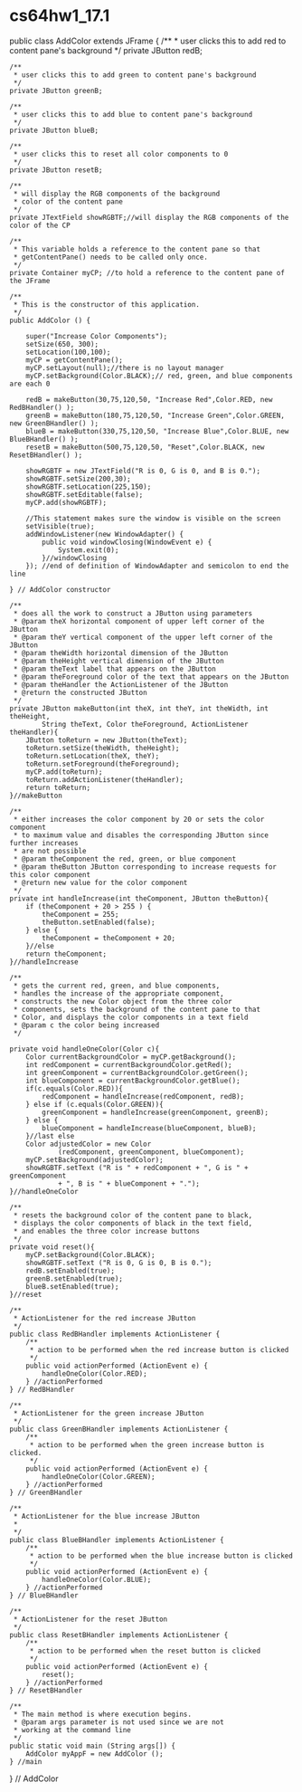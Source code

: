 # cs64hw1_17.1
public class AddColor extends JFrame {
	/**
	 * user clicks this to add red to content pane's background
	 */
	private JButton redB;

	/**
	 * user clicks this to add green to content pane's background
	 */
	private JButton	greenB;

	/**
	 * user clicks this to add blue to content pane's background
	 */
	private JButton	blueB;

	/**
	 * user clicks this to reset all color components to 0
	 */
	private JButton resetB; 

	/**
	 * will display the RGB components of the background
	 * color of the content pane
	 */
	private JTextField showRGBTF;//will display the RGB components of the color of the CP

	/**
	 * This variable holds a reference to the content pane so that 
	 * getContentPane() needs to be called only once.
	 */
	private Container myCP; //to hold a reference to the content pane of the JFrame

	/**
	 * This is the constructor of this application.
	 */
	public AddColor () {

		super("Increase Color Components");
		setSize(650, 300);
		setLocation(100,100);
		myCP = getContentPane();
		myCP.setLayout(null);//there is no layout manager
		myCP.setBackground(Color.BLACK);// red, green, and blue components are each 0

		redB = makeButton(30,75,120,50, "Increase Red",Color.RED, new RedBHandler() );
		greenB = makeButton(180,75,120,50, "Increase Green",Color.GREEN, new GreenBHandler() );
		blueB = makeButton(330,75,120,50, "Increase Blue",Color.BLUE, new BlueBHandler() );
		resetB = makeButton(500,75,120,50, "Reset",Color.BLACK, new ResetBHandler() );

		showRGBTF = new JTextField("R is 0, G is 0, and B is 0.");
		showRGBTF.setSize(200,30);
		showRGBTF.setLocation(225,150);
		showRGBTF.setEditable(false);
		myCP.add(showRGBTF);

		//This statement makes sure the window is visible on the screen
		setVisible(true);
		addWindowListener(new WindowAdapter() {
			public void windowClosing(WindowEvent e) {
				System.exit(0);
			}//windowClosing
		}); //end of definition of WindowAdapter and semicolon to end the line 

	} // AddColor constructor 

	/**
	 * does all the work to construct a JButton using parameters
	 * @param theX horizontal component of upper left corner of the JButton
	 * @param theY vertical component of the upper left corner of the JButton
	 * @param theWidth horizontal dimension of the JButton
	 * @param theHeight vertical dimension of the JButton
	 * @param theText label that appears on the JButton
	 * @param theForeground color of the text that appears on the JButton
	 * @param theHandler the ActionListener of the JButton
	 * @return the constructed JButton
	 */
	private JButton makeButton(int theX, int theY, int theWidth, int theHeight,
			String theText, Color theForeground, ActionListener theHandler){
		JButton toReturn = new JButton(theText);
		toReturn.setSize(theWidth, theHeight);
		toReturn.setLocation(theX, theY);
		toReturn.setForeground(theForeground);
		myCP.add(toReturn);
		toReturn.addActionListener(theHandler);
		return toReturn;
	}//makeButton

	/**
	 * either increases the color component by 20 or sets the color component
	 * to maximum value and disables the corresponding JButton since further increases
	 * are not possible
	 * @param theComponent the red, green, or blue component
	 * @param theButton JButton corresponding to increase requests for this color component
	 * @return new value for the color component
	 */
	private int handleIncrease(int theComponent, JButton theButton){
		if (theComponent + 20 > 255 ) {
			theComponent = 255;
			theButton.setEnabled(false);
		} else {
			theComponent = theComponent + 20;
		}//else
		return theComponent;
	}//handleIncrease

	/**
	 * gets the current red, green, and blue components, 
	 * handles the increase of the appropriate component,
	 * constructs the new Color object from the three color
	 * components, sets the background of the content pane to that 
	 * Color, and displays the color components in a text field
	 * @param c the color being increased
	 */
	
	private void handleOneColor(Color c){
		Color currentBackgroundColor = myCP.getBackground();
		int redComponent = currentBackgroundColor.getRed();
		int greenComponent = currentBackgroundColor.getGreen();
		int blueComponent = currentBackgroundColor.getBlue();
		if(c.equals(Color.RED)){
			redComponent = handleIncrease(redComponent, redB);
		} else if (c.equals(Color.GREEN)){
			greenComponent = handleIncrease(greenComponent, greenB);
		} else {
			blueComponent = handleIncrease(blueComponent, blueB);
		}//last else
		Color adjustedColor = new Color 
				(redComponent, greenComponent, blueComponent);
		myCP.setBackground(adjustedColor);
		showRGBTF.setText ("R is " + redComponent + ", G is " + greenComponent 
				+ ", B is " + blueComponent + "."); 
	}//handleOneColor

	/**
	 * resets the background color of the content pane to black,
	 * displays the color components of black in the text field,
	 * and enables the three color increase buttons
	 */
	private void reset(){
		myCP.setBackground(Color.BLACK);
		showRGBTF.setText ("R is 0, G is 0, B is 0.");
		redB.setEnabled(true);
		greenB.setEnabled(true);
		blueB.setEnabled(true); 
	}//reset

	/**
	 * ActionListener for the red increase JButton
	 */
	public class RedBHandler implements ActionListener {
		/**
		 * action to be performed when the red increase button is clicked
		 */
		public void actionPerformed (ActionEvent e) {
			handleOneColor(Color.RED);	
		} //actionPerformed
	} // RedBHandler

	/**	 
	 * ActionListener for the green increase JButton
	 */
	public class GreenBHandler implements ActionListener {
		/**
		 * action to be performed when the green increase button is clicked.
		 */
		public void actionPerformed (ActionEvent e) {
			handleOneColor(Color.GREEN);	
		} //actionPerformed
	} // GreenBHandler

	/**
	 * ActionListener for the blue increase JButton
	 *
	 */
	public class BlueBHandler implements ActionListener {
		/**
		 * action to be performed when the blue increase button is clicked
		 */
		public void actionPerformed (ActionEvent e) {
			handleOneColor(Color.BLUE);	
		} //actionPerformed
	} // BlueBHandler

	/**
	 * ActionListener for the reset JButton
	 */
	public class ResetBHandler implements ActionListener {
		/**
		 * action to be performed when the reset button is clicked
		 */
		public void actionPerformed (ActionEvent e) {
			reset();
		} //actionPerformed
	} // ResetBHandler

	/**
	 * The main method is where execution begins.
	 * @param args parameter is not used since we are not
	 * working at the command line
	 */
	public static void main (String args[]) {
		AddColor myAppF = new AddColor ();
	} //main

} // AddColor
